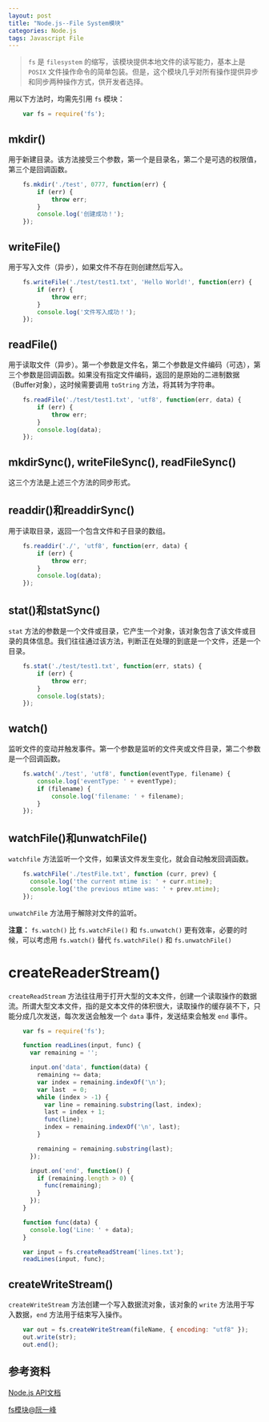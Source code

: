 ```yaml
---
layout: post
title: "Node.js--File System模块"
categories: Node.js
tags: Javascript File
---
```


> `fs` 是 `filesystem` 的缩写，该模块提供本地文件的读写能力，基本上是 `POSIX` 文件操作命令的简单包装。但是，这个模块几乎对所有操作提供异步和同步两种操作方式，供开发者选择。

用以下方法时，均需先引用 `fs` 模块：

```js
    var fs = require('fs');
```

## mkdir()

用于新建目录。该方法接受三个参数，第一个是目录名，第二个是可选的权限值，第三个是回调函数。

```js
    fs.mkdir('./test', 0777, function(err) {
        if (err) {
            throw err;
        }
        console.log('创建成功！');
    });
```

## writeFile()

用于写入文件（异步），如果文件不存在则创建然后写入。

```js
    fs.writeFile('./test/test1.txt', 'Hello World!', function(err) {
        if (err) {
            throw err;
        }
        console.log('文件写入成功！');
    });
```

## readFile()

用于读取文件（异步）。第一个参数是文件名，第二个参数是文件编码（可选），第三个参数是回调函数。如果没有指定文件编码，返回的是原始的二进制数据（Buffer对象），这时候需要调用 `toString` 方法，将其转为字符串。

```js
    fs.readFile('./test/test1.txt', 'utf8', function(err, data) {
        if (err) {
            throw err;
        }
        console.log(data);
    });
```

## mkdirSync(), writeFileSync(), readFileSync()

这三个方法是上述三个方法的同步形式。

## readdir()和readdirSync()

用于读取目录，返回一个包含文件和子目录的数组。

```js
    fs.readdir('./', 'utf8', function(err, data) {
        if (err) {
            throw err;
        }
        console.log(data);
    });
```

## stat()和statSync()

`stat` 方法的参数是一个文件或目录，它产生一个对象，该对象包含了该文件或目录的具体信息。我们往往通过该方法，判断正在处理的到底是一个文件，还是一个目录。

```js
    fs.stat('./test/test1.txt', function(err, stats) {
        if (err) {
            throw err;
        }
        console.log(stats);
    });
```

## watch()

监听文件的变动并触发事件。第一个参数是监听的文件夹或文件目录，第二个参数是一个回调函数。

```js
    fs.watch('./test', 'utf8', function(eventType, filename) {
        console.log('eventType: ' + eventType);
        if (filename) {
            console.log('filename: ' + filename);
        }
    });
```

## watchFile()和unwatchFile()

`watchfile` 方法监听一个文件，如果该文件发生变化，就会自动触发回调函数。

```js
    fs.watchFile('./testFile.txt', function (curr, prev) {
      console.log('the current mtime is: ' + curr.mtime);
      console.log('the previous mtime was: ' + prev.mtime);
    });
```

`unwatchFile` 方法用于解除对文件的监听。

**注意：** `fs.watch()` 比 `fs.watchFile()` 和 `fs.unwatch()` 更有效率，必要的时候，可以考虑用 `fs.watch()` 替代 `fs.watchFile()` 和 `fs.unwatchFile()`

# createReaderStream()

`createReadStream` 方法往往用于打开大型的文本文件，创建一个读取操作的数据流。所谓大型文本文件，指的是文本文件的体积很大，读取操作的缓存装不下，只能分成几次发送，每次发送会触发一个 `data` 事件，发送结束会触发 `end` 事件。

```js
    var fs = require('fs');

    function readLines(input, func) {
      var remaining = '';

      input.on('data', function(data) {
        remaining += data;
        var index = remaining.indexOf('\n');
        var last  = 0;
        while (index > -1) {
          var line = remaining.substring(last, index);
          last = index + 1;
          func(line);
          index = remaining.indexOf('\n', last);
        }

        remaining = remaining.substring(last);
      });

      input.on('end', function() {
        if (remaining.length > 0) {
          func(remaining);
        }
      });
    }

    function func(data) {
      console.log('Line: ' + data);
    }

    var input = fs.createReadStream('lines.txt');
    readLines(input, func);

```

## createWriteStream()

`createWriteStream` 方法创建一个写入数据流对象，该对象的 `write` 方法用于写入数据，`end` 方法用于结束写入操作。

```js
    var out = fs.createWriteStream(fileName, { encoding: "utf8" });
    out.write(str);
    out.end();
```

## 参考资料

[Node.js API文档](https://nodejs.org/dist/latest-v6.x/docs/api/fs.html)

[fs模块@阮一峰](http://javascript.ruanyifeng.com/nodejs/fs.html)





